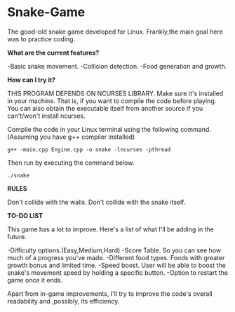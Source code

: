 # Snake-Game

The good-old snake game developed for Linux. Frankly,the main goal here was to practice coding. 

**What are the current features?**

-Basic snake movement.
-Collision detection.
-Food generation and growth.

**How can I try it?**

THIS PROGRAM DEPENDS ON NCURSES LIBRARY. Make sure it's installed in your machine. That is, if you want to compile the code before playing. You can also obtain the executable itself from another source if you can't/won't install ncurses.

Compile the code in your Linux terminal using the following command.(Assuming you have g++ compiler installed)

```g++ -main.cpp Engine.cpp -o snake -lncurses -pthread```

Then run by executing the command below.

```./snake```

**RULES**

Don't collide with the walls.
Don't collide with the snake itself.

**TO-DO LIST**

This game has a lot to improve. Here's a list of what I'll be adding in the future.

-Difficulty options.(Easy,Medium,Hard)
-Score Table. So you can see how much of a progress you've made.
-Different food types. Foods with greater growth bonus and limited time.
-Speed boost. User will be able to boost the snake's movement speed by holding a specific button.
-Option to restart the game once it ends.

Apart from in-game improvements, I'll try to improve the code's overall readability and ,possibly, its efficiency.




